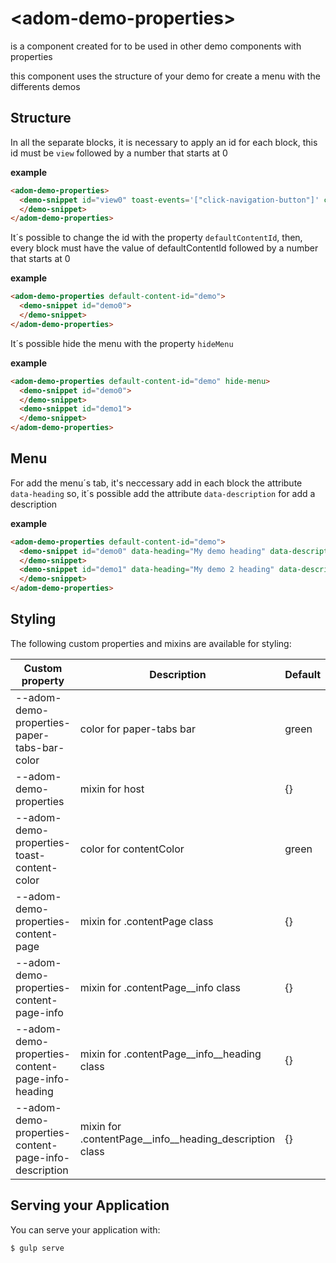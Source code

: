 # \<adom-demo-properties\>

is a component created for to be used in other demo components with properties

this component uses the structure of your demo for create a menu with the differents demos

## Structure

In all the separate blocks, it is necessary to apply an id for each block, this id must be `view` followed by a number that starts at 0

__example__

```html
<adom-demo-properties>
  <demo-snippet id="view0" toast-events='["click-navigation-button"]' component-name="adom-card-color" properties-setted='[{"label": "color", "value": "#65a5f2", "color": "#65a5f2"}, {"label": "heading", "value": "title"}, {"label": "counter", "value": "4", "type": "number"}, {"label": "units", "value": "components"}, {"label": "icon", "selected": "0", "list": [{"value":"icons:view-module"}, {"value": "icons:view-carousel"}, {"value": "icons:touch-app"}, {"value": "icons:today"}]}, {"label": "reverse", "selected": "1", "list": [{"value": "false"}, {"value": "true"}]}]'>
  </demo-snippet>
</adom-demo-properties>
```

It´s possible to change the id with the property `defaultContentId`, then, every block must have the value of defaultContentId followed by a number that starts at 0

__example__

```html
<adom-demo-properties default-content-id="demo">
  <demo-snippet id="demo0">
  </demo-snippet>
</adom-demo-properties>
```

It´s possible hide the menu with the property `hideMenu`

__example__

```html
<adom-demo-properties default-content-id="demo" hide-menu>
  <demo-snippet id="demo0">
  </demo-snippet>
  <demo-snippet id="demo1">
  </demo-snippet>
</adom-demo-properties>
```

## Menu

For add the menu´s tab, it's neccessary add in each block the attribute `data-heading` so, it´s possible add the attribute `data-description` for add a description

__example__

```html
<adom-demo-properties default-content-id="demo">
  <demo-snippet id="demo0" data-heading="My demo heading" data-description="My demo description">
  </demo-snippet>
  <demo-snippet id="demo1" data-heading="My demo 2 heading" data-description="My demo 2 description">
  </demo-snippet>
</adom-demo-properties>
```

## Styling

The following custom properties and mixins are available for styling:

Custom property                           | Description                                             | Default  |
------------------------------------------|---------------------------------------------------------|----------|
--adom-demo-properties-paper-tabs-bar-color          | color for paper-tabs bar                                | green    |
--adom-demo-properties                               | mixin for host                                          | {}       |
--adom-demo-properties-toast-content-color           | color for contentColor                                  | green    |
--adom-demo-properties-content-page                  | mixin for .contentPage class                            | {}       |
--adom-demo-properties-content-page-info             | mixin for .contentPage__info class                      | {}       |
--adom-demo-properties-content-page-info-heading     | mixin for .contentPage__info__heading class             | {}       |
--adom-demo-properties-content-page-info-description | mixin for .contentPage__info__heading_description class | {}       |

## Serving your Application

You can serve your application with:

    $ gulp serve
